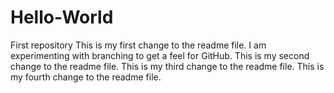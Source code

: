 # Hello-World
First repository
This is my first change to the readme file.
I am experimenting with branching to get a feel for GitHub.
This is my second change to the readme file.
This is my third change to the readme file.
This is my fourth change to the readme file.
